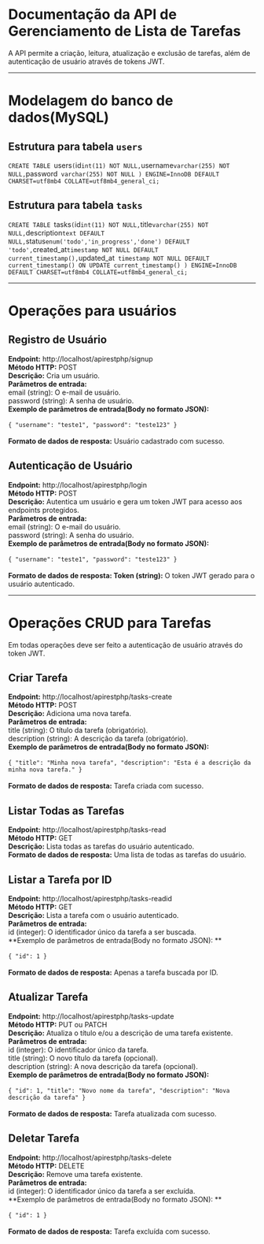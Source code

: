 # Documentação da API de Gerenciamento de Lista de Tarefas
A API permite a criação, leitura, atualização e exclusão de tarefas, além de autenticação de usuário através de tokens JWT.

-------------------------------------------------------------------------------------------
# Modelagem do banco de dados(MySQL)
## Estrutura para tabela `users`
`CREATE TABLE `users` (
  `id` int(11) NOT NULL,
  `username` varchar(255) NOT NULL,
  `password` varchar(255) NOT NULL
) ENGINE=InnoDB DEFAULT CHARSET=utf8mb4 COLLATE=utf8mb4_general_ci;`

## Estrutura para tabela `tasks`
`CREATE TABLE `tasks` (
  `id` int(11) NOT NULL,
  `title` varchar(255) NOT NULL,
  `description` text DEFAULT NULL,
  `status` enum('todo','in_progress','done') DEFAULT 'todo',
  `created_at` timestamp NOT NULL DEFAULT current_timestamp(),
  `updated_at` timestamp NOT NULL DEFAULT current_timestamp() ON UPDATE current_timestamp()
) ENGINE=InnoDB DEFAULT CHARSET=utf8mb4 COLLATE=utf8mb4_general_ci;`

-------------------------------------------------------------------------------------------
# Operações para usuários
## Registro de Usuário
**Endpoint:** http://localhost/apirestphp/signup <br/>
**Método HTTP:** POST <br/>
**Descrição:** Cria um usuário. <br/>
**Parâmetros de entrada:** <br/>
email (string): O e-mail de usuário. <br/>
password (string): A senha de usuário. <br/>
**Exemplo de parâmetros de entrada(Body no formato JSON):** <br/><br/>
`{
    "username": "teste1",
    "password": "teste123"
}`<br/><br/>
**Formato de dados de resposta:** Usuário cadastrado com sucesso. <br/>

## Autenticação de Usuário
**Endpoint:** http://localhost/apirestphp/login <br/>
**Método HTTP:** POST <br/>
**Descrição:** Autentica um usuário e gera um token JWT para acesso aos endpoints protegidos. <br/>
**Parâmetros de entrada:** <br/>
email (string): O e-mail do usuário. <br/>
password (string): A senha do usuário. <br/>
**Exemplo de parâmetros de entrada(Body no formato JSON):** <br/><br/>
`{
    "username": "teste1",
    "password": "teste123"
}` <br/><br/>
**Formato de dados de resposta: Token (string):** O token JWT gerado para o usuário autenticado.<br/>

-------------------------------------------------------------------------------------------

# Operações CRUD para Tarefas
Em todas operações deve ser feito a autenticação de usuário através do token JWT.

## Criar Tarefa
**Endpoint:** http://localhost/apirestphp/tasks-create <br/>
**Método HTTP:** POST <br/>
**Descrição:** Adiciona uma nova tarefa. <br/>
**Parâmetros de entrada:** <br/>
title (string): O título da tarefa (obrigatório). <br/>
description (string): A descrição da tarefa (obrigatório). <br/>
**Exemplo de parâmetros de entrada(Body no formato JSON):** <br/><br/>
`{
    "title": "Minha nova tarefa",
    "description": "Esta é a descrição da minha nova tarefa."
}`<br/><br/>
**Formato de dados de resposta:** Tarefa criada com sucesso. <br/>

## Listar Todas as Tarefas
**Endpoint:** http://localhost/apirestphp/tasks-read <br/>
**Método HTTP:** GET <br/>
**Descrição:** Lista todas as tarefas do usuário autenticado. <br/>
**Formato de dados de resposta:** Uma lista de todas as tarefas do usuário. <br/>

## Listar a Tarefa por ID
**Endpoint:** http://localhost/apirestphp/tasks-readid <br/>
**Método HTTP:** GET <br/>
**Descrição:** Lista a tarefa com o usuário autenticado. <br/>
**Parâmetros de entrada:** <br/>
id (integer): O identificador único da tarefa a ser buscada. <br/>
**Exemplo de parâmetros de entrada(Body no formato JSON): ** <br/><br/>
`{
  "id": 1
}`<br/><br/>
**Formato de dados de resposta:** Apenas a tarefa buscada por ID. <br/>

## Atualizar Tarefa
**Endpoint:** http://localhost/apirestphp/tasks-update <br/>
**Método HTTP:** PUT ou PATCH <br/>
**Descrição:** Atualiza o título e/ou a descrição de uma tarefa existente. <br/>
**Parâmetros de entrada:** <br/>
id (integer): O identificador único da tarefa. <br/>
title (string): O novo título da tarefa (opcional). <br/>
description (string): A nova descrição da tarefa (opcional). <br/>
**Exemplo de parâmetros de entrada(Body no formato JSON):** <br/><br/>
`{
    "id": 1,
    "title": "Novo nome da tarefa",
    "description": "Nova descrição da tarefa"
}`<br/><br/>
**Formato de dados de resposta:** Tarefa atualizada com sucesso. <br/>

## Deletar Tarefa
**Endpoint:** http://localhost/apirestphp/tasks-delete <br/>
**Método HTTP:** DELETE <br/>
**Descrição:** Remove uma tarefa existente. <br/>
**Parâmetros de entrada:** <br/>
id (integer): O identificador único da tarefa a ser excluída. <br/>
**Exemplo de parâmetros de entrada(Body no formato JSON): ** <br/><br/>
`{
  "id": 1
}`<br/><br/>
**Formato de dados de resposta:** Tarefa excluída com sucesso. <br/>
